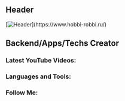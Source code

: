## Header
[![Header]([https://github.com/header.png](https://a.d-cd.net/1a424f2s-960.jpg))](https://www.hobbi-robbi.ru/)
## Backend/Apps/Techs Creator

### Latest YouTube Videos:

### Languages and Tools:

### Follow Me:
